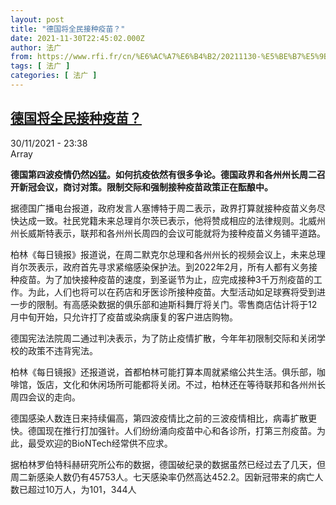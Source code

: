 ```yaml
---
layout: post
title: "德国将全民接种疫苗？"
date: 2021-11-30T22:45:02.000Z
author: 法广
from: https://www.rfi.fr/cn/%E6%AC%A7%E6%B4%B2/20211130-%E5%BE%B7%E5%9B%BD%E5%B0%86%E5%85%A8%E6%B0%91%E6%8E%A5%E7%A7%8D%E7%96%AB%E8%8B%97
tags: [ 法广 ]
categories: [ 法广 ]
---
```

<!--1638312302000-->
[德国将全民接种疫苗？](https://www.rfi.fr/cn/%E6%AC%A7%E6%B4%B2/20211130-%E5%BE%B7%E5%9B%BD%E5%B0%86%E5%85%A8%E6%B0%91%E6%8E%A5%E7%A7%8D%E7%96%AB%E8%8B%97)
------

<div>
<div>30/11/2021 - 23:38</div>Array<p><strong>                    德国第四波疫情仍然凶猛。如何抗疫依然有很多争论。德国政界和各州州长周二召开新冠会议，商讨对策。限制交际和强制接种疫苗政策正在酝酿中。                </strong></p><div >                    <p>据德国广播电台报道，政府发言人塞博特于周二表示，政界打算就接种疫苗义务尽快达成一致。社民党籍未来总理肖尔茨已表示，他将赞成相应的法律规则。北威州州长威斯特表示，联邦和各州州长周四的会议可能就将为接种疫苗义务铺平道路。</p><p>柏林《每日镜报》报道说，在周二默克尔总理和各州州长的视频会议上，未来总理肖尔茨表示，政府首先寻求紧缩感染保护法。到2022年2月，所有人都有义务接种疫苗。为了加快接种疫苗的速度，到圣诞节为止，应完成接种3千万剂疫苗的工作。为此，人们也将可以在药店和牙医诊所接种疫苗。大型活动如足球赛将受到进一步的限制。有高感染数据的俱乐部和迪斯科舞厅将关门。零售商店估计将于12月中旬开始，只允许打了疫苗或染病康复的客户进店购物。</p><p>德国宪法法院周二通过判决表示，为了防止疫情扩散，今年年初限制交际和关闭学校的政策不违背宪法。</p><p>柏林《每日镜报》还报道说，首都柏林可能打算本周就紧缩公共生活。俱乐部，咖啡馆，饭店，文化和休闲场所可能都将关闭。不过，柏林还在等待联邦和各州州长周四会议的走向。</p><p>德国感染人数连日来持续偏高，第四波疫情比之前的三波疫情相比，病毒扩散更快。德国现在推行打加强针。人们纷纷涌向疫苗中心和各诊所，打第三剂疫苗。为此，最受欢迎的BioNTech经常供不应求。</p><p>据柏林罗伯特科赫研究所公布的数据，德国破纪录的数据虽然已经过去了几天，但周二新感染人数仍有45753人。七天感染率仍然高达452.2。因新冠带来的病亡人数已超过10万人，为101，344人</p>                                            <div data-selfpromo-newsletter>    </div>    <div data-selfpromo-app>    </div>                </div>
</div>
